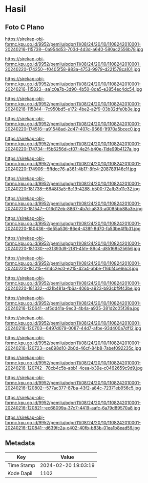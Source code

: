 # Hasil

## Foto C Plano

https://sirekap-obj-formc.kpu.go.id/9952/pemilu/pdpr/11/08/24/20/10/1108242010001-20240216-115738--0a954d53-703d-4d3d-a640-580ac2556b78.jpg

https://sirekap-obj-formc.kpu.go.id/9952/pemilu/pdpr/11/08/24/20/10/1108242010001-20240220-174250--f0405f58-983a-4753-9979-d221578ca101.jpg

https://sirekap-obj-formc.kpu.go.id/9952/pemilu/pdpr/11/08/24/20/10/1108242010001-20240216-115823--aa1c0a7b-3d90-4b50-8da5-e3854ec4dc54.jpg

https://sirekap-obj-formc.kpu.go.id/9952/pemilu/pdpr/11/08/24/20/10/1108242010001-20240216-115844--7c950bd5-e172-4be2-a2f9-03b32dfe0b3e.jpg

https://sirekap-obj-formc.kpu.go.id/9952/pemilu/pdpr/11/08/24/20/10/1108242010001-20240220-174516--a91548ad-2d47-407c-9566-1f970a5bcec0.jpg

https://sirekap-obj-formc.kpu.go.id/9952/pemilu/pdpr/11/08/24/20/10/1108242010001-20240220-174734--f5b6256d-cf07-4e2f-b40e-11de99b4127a.jpg

https://sirekap-obj-formc.kpu.go.id/9952/pemilu/pdpr/11/08/24/20/10/1108242010001-20240220-174906--5ffdcc76-a361-4b17-8fc4-208789146c1f.jpg

https://sirekap-obj-formc.kpu.go.id/9952/pemilu/pdpr/11/08/24/20/10/1108242010001-20240220-181738--6648f3a5-8c19-4288-b500-72afb3b11e32.jpg

https://sirekap-obj-formc.kpu.go.id/9952/pemilu/pdpr/11/08/24/20/10/1108242010001-20240220-181547--016d12eb-8867-4b7d-a833-a0085bb88a3e.jpg

https://sirekap-obj-formc.kpu.go.id/9952/pemilu/pdpr/11/08/24/20/10/1108242010001-20240220-180436--6e55a536-86e4-438f-8d70-fa53be4ffb31.jpg

https://sirekap-obj-formc.kpu.go.id/9952/pemilu/pdpr/11/08/24/20/10/1108242010001-20240220-181030--e31393d9-2f81-45fe-89c4-d85168525656.jpg

https://sirekap-obj-formc.kpu.go.id/9952/pemilu/pdpr/11/08/24/20/10/1108242010001-20240220-181215--614c2ec0-e215-42a4-abbe-f16bf4ce66c3.jpg

https://sirekap-obj-formc.kpu.go.id/9952/pemilu/pdpr/11/08/24/20/10/1108242010001-20240220-181332--d21b481a-fb6a-406b-a923-b93cbf9f43be.jpg

https://sirekap-obj-formc.kpu.go.id/9952/pemilu/pdpr/11/08/24/20/10/1108242010001-20240216-120641--af5dd41a-9ec3-4b4a-a935-381d2c05f38a.jpg

https://sirekap-obj-formc.kpu.go.id/9952/pemilu/pdpr/11/08/24/20/10/1108242010001-20240216-120703--6497d079-0087-44d7-afbe-93d400a7df12.jpg

https://sirekap-obj-formc.kpu.go.id/9952/pemilu/pdpr/11/08/24/20/10/1108242010001-20240216-120723--ce698d10-2b0d-46cf-84b8-7abef092235c.jpg

https://sirekap-obj-formc.kpu.go.id/9952/pemilu/pdpr/11/08/24/20/10/1108242010001-20240216-120742--78cb4c5b-abb1-4cea-b39e-c0462659c9d9.jpg

https://sirekap-obj-formc.kpu.go.id/9952/pemilu/pdpr/11/08/24/20/10/1108242010001-20240216-120802--577ac377-87ba-43f2-a84c-72371eb956c5.jpg

https://sirekap-obj-formc.kpu.go.id/9952/pemilu/pdpr/11/08/24/20/10/1108242010001-20240216-120821--ec68099a-37c7-4419-aafc-6a79d89570a8.jpg

https://sirekap-obj-formc.kpu.go.id/9952/pemilu/pdpr/11/08/24/20/10/1108242010001-20240216-120841--d639fc2a-c402-40fb-b83b-01ea1b8ead56.jpg


## Metadata

| Key        | Value               |
| ---------- | ------------------- |
| Time Stamp | 2024-02-20 19:03:19 |
| Kode Dapil | 1102                |



